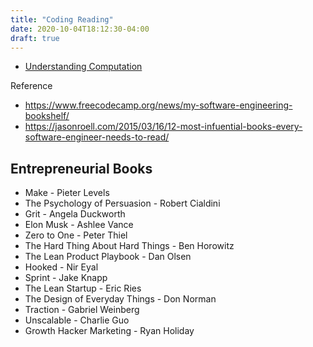 ```yaml
---
title: "Coding Reading"
date: 2020-10-04T18:12:30-04:00
draft: true
---
```


* [Understanding Computation](https://computationbook.com/)


Reference
- https://www.freecodecamp.org/news/my-software-engineering-bookshelf/
- https://jasonroell.com/2015/03/16/12-most-infuential-books-every-software-engineer-needs-to-read/


## Entrepreneurial Books
- Make - Pieter Levels
- The Psychology of Persuasion - Robert Cialdini
- Grit - Angela Duckworth
- Elon Musk - Ashlee Vance
- Zero to One - Peter Thiel
- The Hard Thing About Hard Things - Ben Horowitz
- The Lean Product Playbook - Dan Olsen
- Hooked - Nir Eyal
- Sprint - Jake Knapp
- The Lean Startup - Eric Ries
- The Design of Everyday Things - Don Norman
- Traction - Gabriel Weinberg
- Unscalable - Charlie Guo
- Growth Hacker Marketing - Ryan Holiday
